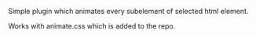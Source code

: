 Simple plugin which animates every subelement of selected html element.

Works with animate.css which is added to the repo.
